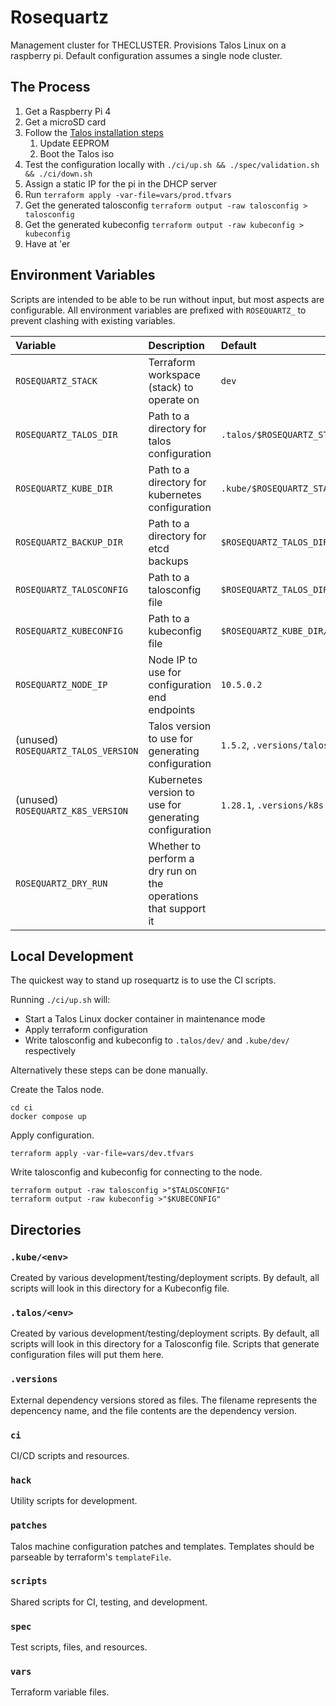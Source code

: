 # Rosequartz

Management cluster for THECLUSTER.
Provisions Talos Linux on a raspberry pi.
Default configuration assumes a single node cluster.

## The Process

1. Get a Raspberry Pi 4
1. Get a microSD card
1. Follow the [Talos installation steps](https://www.talos.dev/v1.5/talos-guides/install/single-board-computers/rpi_generic/)
    1. Update EEPROM
    1. Boot the Talos iso
1. Test the configuration locally with `./ci/up.sh && ./spec/validation.sh && ./ci/down.sh`
1. Assign a static IP for the pi in the DHCP server
1. Run `terraform apply -var-file=vars/prod.tfvars`
1. Get the generated talosconfig `terraform output -raw talosconfig > talosconfig`
1. Get the generated kubeconfig `terraform output -raw kubeconfig > kubeconfig`
1. Have at 'er

## Environment Variables

Scripts are intended to be able to be run without input, but most aspects are configurable.
All environment variables are prefixed with `ROSEQUARTZ_` to prevent clashing with existing variables.

|Variable|Description|Default|
|:-------|:----------|:------|
|`ROSEQUARTZ_STACK`|Terraform workspace (stack) to operate on|`dev`|
|`ROSEQUARTZ_TALOS_DIR`|Path to a directory for talos configuration|`.talos/$ROSEQUARTZ_STACK`|
|`ROSEQUARTZ_KUBE_DIR`|Path to a directory for kubernetes configuration|`.kube/$ROSEQUARTZ_STACK`|
|`ROSEQUARTZ_BACKUP_DIR`|Path to a directory for etcd backups|`$ROSEQUARTZ_TALOS_DIR`|
|`ROSEQUARTZ_TALOSCONFIG`|Path to a talosconfig file|`$ROSEQUARTZ_TALOS_DIR/talosconfig`|
|`ROSEQUARTZ_KUBECONFIG`|Path to a kubeconfig file|`$ROSEQUARTZ_KUBE_DIR/config`|
|`ROSEQUARTZ_NODE_IP`|Node IP to use for configuration end endpoints|`10.5.0.2`|
|(unused) `ROSEQUARTZ_TALOS_VERSION`|Talos version to use for generating configuration|`1.5.2`, `.versions/talos`|
|(unused) `ROSEQUARTZ_K8S_VERSION`|Kubernetes version to use for generating configuration|`1.28.1`, `.versions/k8s`|
|`ROSEQUARTZ_DRY_RUN`|Whether to perform a dry run on the operations that support it||

## Local Development

The quickest way to stand up rosequartz is to use the CI scripts.

Running `./ci/up.sh` will:

- Start a Talos Linux docker container in maintenance mode
- Apply terraform configuration
- Write talosconfig and kubeconfig to `.talos/dev/` and `.kube/dev/` respectively

Alternatively these steps can be done manually.

Create the Talos node.

```shell
cd ci
docker compose up
```

Apply configuration.

```shell
terraform apply -var-file=vars/dev.tfvars
```

Write talosconfig and kubeconfig for connecting to the node.

```shell
terraform output -raw talosconfig >"$TALOSCONFIG"
terraform output -raw kubeconfig >"$KUBECONFIG"
```

## Directories

### `.kube/<env>`

Created by various development/testing/deployment scripts.
By default, all scripts will look in this directory for a Kubeconfig file.

### `.talos/<env>`

Created by various development/testing/deployment scripts.
By default, all scripts will look in this directory for a Talosconfig file.
Scripts that generate configuration files will put them here.

### `.versions`

External dependency versions stored as files.
The filename represents the depencency name, and the file contents are the dependency version.

### `ci`

CI/CD scripts and resources.

### `hack`

Utility scripts for development.

### `patches`

Talos machine configuration patches and templates.
Templates should be parseable by terraform's `templateFile`.

### `scripts`

Shared scripts for CI, testing, and development.

### `spec`

Test scripts, files, and resources.

### `vars`

Terraform variable files.
